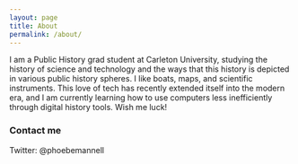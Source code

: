 ```yaml
---
layout: page
title: About
permalink: /about/
---
```


I am a Public History grad student at Carleton University, studying the history of science and technology and the ways that this history is depicted in various public history spheres. I like boats, maps, and scientific instruments. This love of tech has recently extended itself into the modern era, and I am currently learning how to use computers less inefficiently through digital history tools. Wish me luck!

### Contact me

Twitter: @phoebemannell
